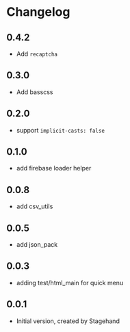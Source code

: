# Changelog

## 0.4.2

- Add `recaptcha`

## 0.3.0

- Add basscss
## 0.2.0

- support `implicit-casts: false`

## 0.1.0

- add firebase loader helper

## 0.0.8

- add csv_utils

## 0.0.5

- add json_pack

## 0.0.3

- adding test/html_main for quick menu

## 0.0.1

- Initial version, created by Stagehand
